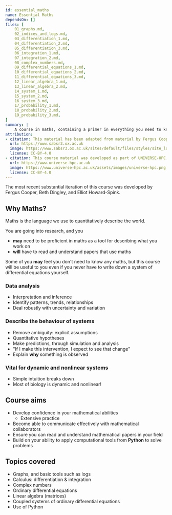```yaml
---
id: essential_maths
name: Essential Maths
dependsOn: []
files: [
    01_graphs.md,
    02_indices_and_logs.md,
    03_differentiation_1.md,
    04_differentiation_2.md,
    05_differentiation_3.md,
    06_integration_1.md,
    07_integration_2.md,
    08_complex_numbers.md,
    09_differential_equations_1.md,
    10_differential_equations_2.md,
    11_differential_equations_3.md,
    12_linear_algebra_1.md,
    13_linear_algebra_2.md,
    14_system_1.md,
    15_system_2.md,
    16_system_3.md,
    17_probability_1.md,
    18_probability_2.md,
    19_probability_3.md,
]
summary: |
    A course in maths, containing a primer in everything you need to know in order to analyse systems of differential equations. 
attribution: 
- citation: This material has been adapted from material by Fergus Cooper from the "Essential Mathematics" module of the SABS R³ Center for Doctoral Training.
  url: https://www.sabsr3.ox.ac.uk
  image: https://www.sabsr3.ox.ac.uk/sites/default/files/styles/site_logo/public/styles/site_logo/public/sabsr3/site-logo/sabs_r3_cdt_logo_v3_111x109.png
  license: CC-BY-4.0
- citation: This course material was developed as part of UNIVERSE-HPC, which is funded through the SPF ExCALIBUR programme under grant number EP/W035731/1 
  url: https://www.universe-hpc.ac.uk
  image: https://www.universe-hpc.ac.uk/assets/images/universe-hpc.png
  license: CC-BY-4.0
---
```


The most recent substantial iteration of this course was developed by Fergus Cooper, Beth Dingley, and Elliot Howard-Spink.

## Why Maths?

Maths is the language we use to quantitatively describe the world.

You are going into research, and you

- **may** need to be proficient in maths as a tool for describing what you work on
- **will** have to read and understand papers that use maths

Some of you **may** feel you don't need to know any maths, but this course will be useful to you even if you never have to write down a system of differential equations yourself.

### Data analysis

- Interpretation and inference
- Identify patterns, trends, relationships
- Deal robustly with uncertainty and variation

### Describe the behaviour of systems

- Remove ambiguity: explicit assumptions
- Quantitative hypotheses
- Make predictions, through simulation and analysis
- "If I make this intervention, I expect to see that change"
- Explain **why** something is observed

### Vital for dynamic and nonlinear systems

- Simple intuition breaks down
- Most of biology is dynamic and nonlinear!

## Course aims

- Develop confidence in your mathematical abilities
  - Extensive practice
- Become able to communicate effectively with mathematical collaborators
- Ensure you can read and understand mathematical papers in your field
- Build on your ability to apply computational tools from **Python** to solve problems

## Topics covered

- Graphs, and basic tools such as logs
- Calculus: differentiation & integration
- Complex numbers
- Ordinary differential equations
- Linear algebra (matrices)
- Coupled systems of ordinary differential equations
- Use of Python
